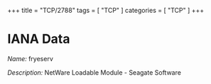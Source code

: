 +++
title = "TCP/2788"
tags = [ "TCP" ]
categories = [ "TCP" ]
+++

# IANA Data

_Name:_ fryeserv

_Description:_ NetWare Loadable Module - Seagate Software

